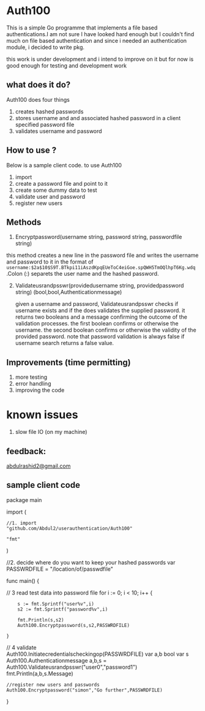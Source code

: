 
# Auth100 


This is a simple Go programme that implements a file based authentications.I am not sure I have looked hard enough but I couldn't find much on file based
authentication and since i needed an  authentication module, i decided to write pkg. 

this work is under development and i intend to improve on it but for now is good enough for testing and development work


## what does it do?

Auth100 does four things

1. creates hashed passwords
2. stores username and and associated hashed password in a client specified password file
3. validates username and password 


## How to use ?


Below is a sample client code. to use Auth100
 
 
1. import 
2. create a password file and point to it
3. create some dummy data to test 
4. validate user and password
5. register  new users 
 
 

## Methods 

1. Encryptpassword(username string, password string, passwordfile string) 

  this method creates a new line in the password file and writes the
  username  and password to it in the format of ```username:$2a$10$S9T.BTkpi11iAszdKpqEUeToC4eiGoe.spQWH5TmOQlhpT6Kg.wdq```
  .Colon (:) separets the user name and the hashed password.  
  
2. Validateusrandpsswr(providedusername string, providedpassword string) (bool,bool,Authenticationmessage)

   given a username and password, Validateusrandpsswr checks if username exists and if the does validates 
   the supplied password. it returns two booleans and a message confirming the outcome of the validation 
   processes.  the first boolean confirms or otherwise the username. the second boolean confirms or otherwise
   the validity of the provided password.  note that password validation is always false if username search returns
   a false value.
   

## Improvements (time permitting)

1. more testing 
2. error handling 
3. improving the code 

# known issues
 
1. slow file IO (on my machine)

 
## feedback:
 
  abdulrashid2@gmail.com
  
  

## sample client code  

package main


 
import (


	//1. import
	"github.com/Abdul2/userauthentication/Auth100"

	"fmt"
)




//2. decide where do you want to keep your hashed passwords
var PASSWRDFILE = "/location/of/passwdfile" 



func main() {

// 3 read test data into password file
	for i := 0; i < 10; i++ {

		s := fmt.Sprintf("user%v",i)
		s2 := fmt.Sprintf("password%v",i)

		fmt.Println(s,s2)
		Auth100.Encryptpassword(s,s2,PASSWRDFILE)

	}


// 4 validate 	
	Auth100.Initiatecredentialscheckingop(PASSWRDFILE)
	var a,b bool
	var s Auth100.Authenticationmessage
	a,b,s = Auth100.Validateusrandpsswr("user0","password1")
	fmt.Println(a,b,s.Message)

	//register new users and passwords
	Auth100.Encryptpassword("simon","Go further",PASSWRDFILE)
}


